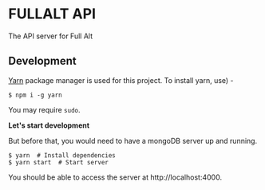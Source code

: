 # FULLALT API

The 
API server for Full Alt

## Development

[Yarn](https://yarnpkg.com/) package manager is used for this project. To install yarn, use) -


```shell
$ npm i -g yarn
```

You may require `sudo`.

**Let's start development**

But before that, you would need to have a mongoDB server up and running.

```shell
$ yarn  # Install dependencies
$ yarn start  # Start server
```

You should be able to access the server at http://localhost:4000.
